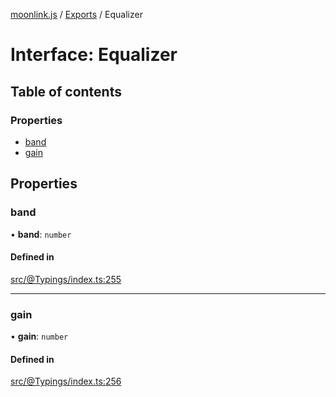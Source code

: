 [moonlink.js](../README.md) / [Exports](../modules.md) / Equalizer

# Interface: Equalizer

## Table of contents

### Properties

- [band](Equalizer.md#band)
- [gain](Equalizer.md#gain)

## Properties

### band

• **band**: `number`

#### Defined in

[src/@Typings/index.ts:255](https://github.com/Ecliptia/moonlink.js/blob/a19be7d/src/@Typings/index.ts#L255)

___

### gain

• **gain**: `number`

#### Defined in

[src/@Typings/index.ts:256](https://github.com/Ecliptia/moonlink.js/blob/a19be7d/src/@Typings/index.ts#L256)
